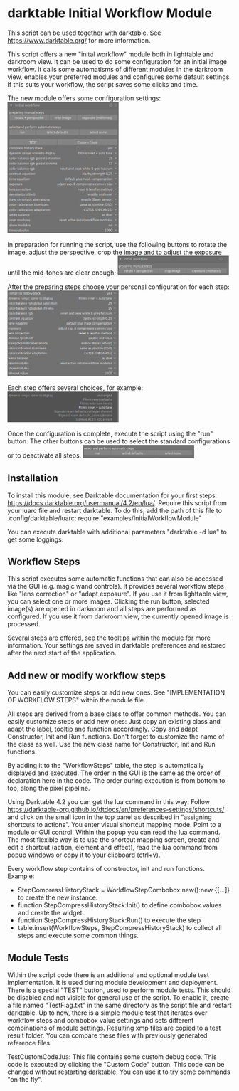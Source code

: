 # darktable Initial Workflow Module
This script can be used together with darktable. See https://www.darktable.org/ for more information.

This script offers a new "inital workflow" module both in lighttable and darkroom view. It can be used to do some configuration for an initial image workflow. It calls some automatisms of different modules in the darkroom view, enables your preferred modules and configures some default settings. If this suits your workflow, the script saves some clicks and time.

The new module offers some configuration settings:
<img src="ScreenshotModuleDefaults.png" width=250>

In preparation for running the script, use the following buttons to rotate the image, adjust the perspective, crop the image and to adjust the exposure until the mid-tones are clear enough:
<img src="ScreenshotModulePreparingSteps.png" width=250>

After the preparing steps choose your personal configuration for each step:
<img src="ScreenshotModuleStepConfiguration.png" width=250>

Each step offers several choices, for example:
<img src="ScreenshotModuleStepConfigurationFilmic.png" width=250>

Once the configuration is complete, execute the script using the "run" button. The other buttons can be used to select the standard configurations or to deactivate all steps.
<img src="ScreenshotModuleRunDefaultNoneButtons.png" width=250>

## Installation
To install this module, see Darktable documentation for your first steps: https://docs.darktable.org/usermanual/4.2/en/lua/. Require this script from your luarc file and restart darktable. To do this, add the path of this file to .config/darktable/luarc: require "examples/InitialWorkflowModule"

You can execute darktable with additional parameters "darktable -d lua" to get some loggings.

## Workflow Steps
This script executes some automatic functions that can also be accessed via the GUI (e.g. magic wand controls). It provides several workflow steps like "lens correction" or "adapt exposure". If you use it from lighttable view, you can select one or more images. Clicking the run button, selected image(s) are opened in darkroom and all steps are performed as configured. If you use it from darkroom view, the currently opened image is processed.

Several steps are offered, see the tooltips within the module for more information. Your settings are saved in darktable preferences and restored after the next start of the application.

## Add new or modify workflow steps

You can easily customize steps or add new ones. See "IMPLEMENTATION OF WORKFLOW STEPS" within the module file.

All steps are derived from a base class to offer common methods. You can easily customize steps or add new ones: Just copy an existing class and adapt the label, tooltip and function accordingly. Copy and adapt Constructor, Init and Run functions. Don't forget to customize the name of the class as well. Use the new class name for Constructor, Init and Run functions.

By adding it to the "WorkflowSteps" table, the step is automatically displayed and executed. The order in the GUI is the same as the order of declaration here in the code. The order during execution is from bottom to top, along the pixel pipeline.

Using Darktable 4.2 you can get the lua command in this way: Follow https://darktable-org.github.io/dtdocs/en/preferences-settings/shortcuts/ and click on the small icon in the top panel as described in “assigning shortcuts to actions”. You enter visual shortcut mapping mode. Point to a module or GUI control. Within the popup you can read the lua command. The most flexible way is to use the shortcut mapping screen, create and edit a shortcut (action, element and effect), read the lua command from popup windows or copy it to your clipboard (ctrl+v).

Every workflow step contains of constructor, init and run functions. Example:
- StepCompressHistoryStack = WorkflowStepCombobox:new():new {[...]} to create the new instance.
- function StepCompressHistoryStack:Init() to define combobox values and create the widget.
- function StepCompressHistoryStack:Run() to execute the step
- table.insert(WorkflowSteps, StepCompressHistoryStack) to collect all steps and execute some common things.

## Module Tests

Within the script code there is an additional and optional module test implementation. It is used during module development and deployment. There is a special "TEST" button, used to perform module tests. This should be disabled and not visible for general use of the script. To enable it, create a file named "TestFlag.txt" in the same directory as the script file and restart darktable. Up to now, there is a simple module test that iterates over workflow steps and combobox value settings and sets different combinations of module settings. Resulting xmp files are copied to a test result folder. You can compare these files with previously generated reference files.

TestCustomCode.lua: This file contains some custom debug code. This code is executed by clicking the "Custom Code" button. This code can be changed without restarting darktable. You can use it to try some commands "on the fly".
